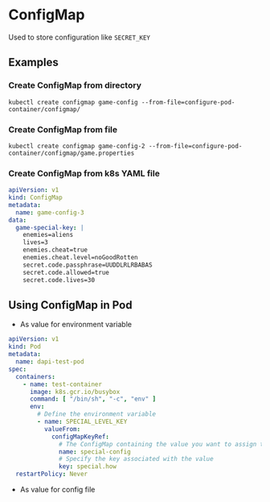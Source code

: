 # ConfigMap

Used to store configuration like `SECRET_KEY`

## Examples

### Create ConfigMap from directory

```shell
kubectl create configmap game-config --from-file=configure-pod-container/configmap/
```

### Create ConfigMap from file

```shell
kubectl create configmap game-config-2 --from-file=configure-pod-container/configmap/game.properties
```


### Create ConfigMap from k8s YAML file

```yaml
apiVersion: v1
kind: ConfigMap
metadata:
  name: game-config-3
data:
  game-special-key: |
    enemies=aliens
    lives=3
    enemies.cheat=true
    enemies.cheat.level=noGoodRotten
    secret.code.passphrase=UUDDLRLRBABAS
    secret.code.allowed=true
    secret.code.lives=30    
```

## Using ConfigMap in Pod

- As value for environment variable

```yaml
apiVersion: v1
kind: Pod
metadata:
  name: dapi-test-pod
spec:
  containers:
    - name: test-container
      image: k8s.gcr.io/busybox
      command: [ "/bin/sh", "-c", "env" ]
      env:
        # Define the environment variable
        - name: SPECIAL_LEVEL_KEY
          valueFrom:
            configMapKeyRef:
              # The ConfigMap containing the value you want to assign to SPECIAL_LEVEL_KEY
              name: special-config
              # Specify the key associated with the value
              key: special.how
  restartPolicy: Never
```

- As value for config file